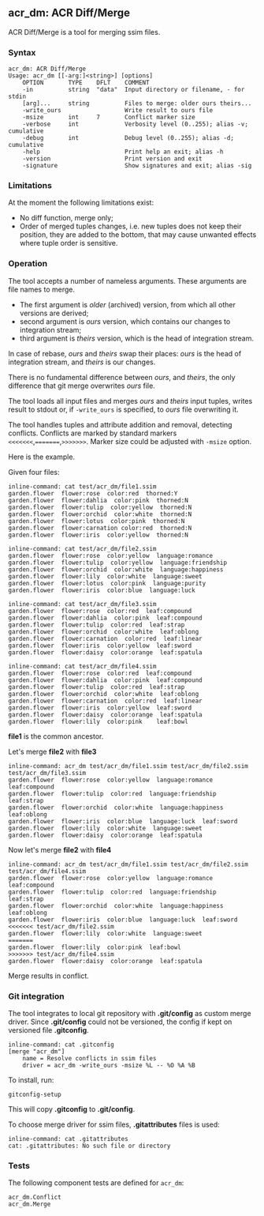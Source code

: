 ## acr_dm: ACR Diff/Merge

ACR Diff/Merge is a tool for merging ssim files.

### Syntax

```
acr_dm: ACR Diff/Merge
Usage: acr_dm [[-arg:]<string>] [options]
    OPTION       TYPE    DFLT    COMMENT
    -in          string  "data"  Input directory or filename, - for stdin
    [arg]...     string          Files to merge: older ours theirs...
    -write_ours                  Write result to ours file
    -msize       int     7       Conflict marker size
    -verbose     int             Verbosity level (0..255); alias -v; cumulative
    -debug       int             Debug level (0..255); alias -d; cumulative
    -help                        Print help an exit; alias -h
    -version                     Print version and exit
    -signature                   Show signatures and exit; alias -sig

```

### Limitations

At the moment the following limitations exist:

- No diff function, merge only;
- Order of merged tuples changes, i.e. new tuples does not keep their
position, they are added to the bottom, that may cause unwanted effects
where tuple order is sensitive.

### Operation

The tool accepts a number of nameless arguments. These arguments are
file names to merge.

- The first argument is *older* (archived) version, from which all other
versions are derived;
- second argument is *ours* version, which contains our changes to
integration stream;
- third argument is *theirs* version, which is the head of integration
stream.

In case of rebase, *ours* and *theirs* swap their places: *ours* is the
head of integration stream, and *theirs* is our changes.

There is no fundamental difference between *ours*, and *theirs*, the
only difference that git merge overwrites *ours* file.

The tool loads all input files and merges *ours* and *theirs* input
tuples, writes result to stdout or, if `-write_ours` is specified,
to *ours* file overwriting it.

The tool handles tuples and attribute addition and removal,
detecting conflicts. Conflicts are marked by standard markers
`<<<<<<<`,`=======`,`>>>>>>>`.  Marker size could be adjusted with
`-msize` option.

Here is the example.

Given four files:

```
inline-command: cat test/acr_dm/file1.ssim
garden.flower  flower:rose  color:red  thorned:Y
garden.flower  flower:dahlia  color:pink  thorned:N
garden.flower  flower:tulip  color:yellow  thorned:N
garden.flower  flower:orchid  color:white  thorned:N
garden.flower  flower:lotus  color:pink  thorned:N
garden.flower  flower:carnation color:red  thorned:N
garden.flower  flower:iris  color:yellow  thorned:N
```

```
inline-command: cat test/acr_dm/file2.ssim
garden.flower  flower:rose  color:yellow  language:romance
garden.flower  flower:tulip  color:yellow  language:friendship
garden.flower  flower:orchid  color:white  language:happiness
garden.flower  flower:lily  color:white  language:sweet
garden.flower  flower:lotus  color:pink  language:purity
garden.flower  flower:iris  color:blue  language:luck
```

```
inline-command: cat test/acr_dm/file3.ssim
garden.flower  flower:rose  color:red  leaf:compound
garden.flower  flower:dahlia  color:pink  leaf:compound
garden.flower  flower:tulip  color:red  leaf:strap
garden.flower  flower:orchid  color:white  leaf:oblong
garden.flower  flower:carnation  color:red  leaf:linear
garden.flower  flower:iris  color:yellow  leaf:sword
garden.flower  flower:daisy  color:orange  leaf:spatula
```

```
inline-command: cat test/acr_dm/file4.ssim
garden.flower  flower:rose  color:red  leaf:compound
garden.flower  flower:dahlia  color:pink  leaf:compound
garden.flower  flower:tulip  color:red  leaf:strap
garden.flower  flower:orchid  color:white  leaf:oblong
garden.flower  flower:carnation  color:red  leaf:linear
garden.flower  flower:iris  color:yellow  leaf:sword
garden.flower  flower:daisy  color:orange  leaf:spatula
garden.flower  flower:lily  color:pink    leaf:bowl
```

**file1** is the common ancestor.

Let's merge **file2** with **file3**

```
inline-command: acr_dm test/acr_dm/file1.ssim test/acr_dm/file2.ssim test/acr_dm/file3.ssim
garden.flower  flower:rose  color:yellow  language:romance  leaf:compound
garden.flower  flower:tulip  color:red  language:friendship  leaf:strap
garden.flower  flower:orchid  color:white  language:happiness  leaf:oblong
garden.flower  flower:iris  color:blue  language:luck  leaf:sword
garden.flower  flower:lily  color:white  language:sweet
garden.flower  flower:daisy  color:orange  leaf:spatula
```

Now let's merge **file2** with **file4**

```
inline-command: acr_dm test/acr_dm/file1.ssim test/acr_dm/file2.ssim test/acr_dm/file4.ssim
garden.flower  flower:rose  color:yellow  language:romance  leaf:compound
garden.flower  flower:tulip  color:red  language:friendship  leaf:strap
garden.flower  flower:orchid  color:white  language:happiness  leaf:oblong
garden.flower  flower:iris  color:blue  language:luck  leaf:sword
<<<<<<< test/acr_dm/file2.ssim
garden.flower  flower:lily  color:white  language:sweet
=======
garden.flower  flower:lily  color:pink  leaf:bowl
>>>>>>> test/acr_dm/file4.ssim
garden.flower  flower:daisy  color:orange  leaf:spatula
```

Merge results in conflict.

### Git integration

The tool integrates to local git repository with **.git/config** as
custom merge driver. Since **.git/config** could not be versioned,
the config if kept on versioned file **.gitconfig**.

```
inline-command: cat .gitconfig
[merge "acr_dm"]
    name = Resolve conflicts in ssim files
    driver = acr_dm -write_ours -msize %L -- %O %A %B
```

To install, run:
```
gitconfig-setup
```

This will copy **.gitconfig** to **.git/config**.

To choose merge driver for ssim files, **.gitattributes** files is used:

```
inline-command: cat .gitattributes
cat: .gitattributes: No such file or directory
```

### Tests

The following component tests are defined for `acr_dm`:
```
acr_dm.Conflict	
acr_dm.Merge	
```

